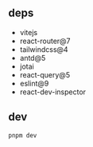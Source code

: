 ## deps

- vitejs
- react-router@7
- tailwindcss@4
- antd@5
- jotai
- react-query@5
- eslint@9
- react-dev-inspector

## dev

```bash
pnpm dev
```
